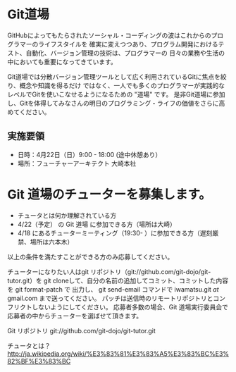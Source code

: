 # Git道場

GitHubによってもたらされたソーシャル・コーディングの波はこれからのプログラマーのライフスタイルを
確実に変えつつあり、プログラム開発におけるテスト、自動化、バージョン管理の技術は、プログラマーの
日々の業務や生活の中においても重要になってきています。

Git道場では分散バージョン管理ツールとして広く利用されているGitに焦点を絞り、概念や知識を得るだけ
ではなく、一人でも多くのプログラマーが実践的なレベルでGitを使いこなせるようになるための "道場" です。
是非Git道場に参加し、Gitを体得してみなさんの明日のプログラミング・ライフの価値をさらに高めてください。

## 実施要領

 - 日時：4月22日（日）9:00 - 18:00 (途中休憩あり）
 - 場所：フューチャーアーキテクト 大崎本社

# Git 道場のチューターを募集します。

 - チュータとは何か理解されている方
 - 4/22（予定） の Git 道場 に参加できる方（場所は大崎）
 - 4/18 にあるチューターミーティング（19:30- ）に参加できる方（遅刻厳禁、場所は六本木）

以上の条件を満たすことができる方のみ応募してください。

チューターになりたい人はgit リポジトリ（git://github.com/git-dojo/git-tutor.git）を
git cloneして、自分の名前の追加してコミット、コミットした内容を git format-patch で
出力し、 git send-email コマンドで iwamatsu.git _at_ gmail.com まで送ってください。
パッチは送信時のリモートリポジトリとコンフリクトしないようにしてください。
応募者多数の場合、Git 道場実行委員会で応募者の中からチューターを選ばせて頂きます。

Git リポジトリ
  git://github.com/git-dojo/git-tutor.git

チュータとは？
  http://ja.wikipedia.org/wiki/%E3%83%81%E3%83%A5%E3%83%BC%E3%82%BF%E3%83%BC

